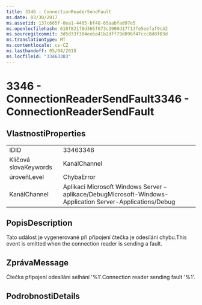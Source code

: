 ```yaml
---
title: 3346 - ConnectionReaderSendFault
ms.date: 03/30/2017
ms.assetid: 137c665f-0ea1-4405-bf48-65aabfad97e5
ms.openlocfilehash: 610f821f8d365f673c3900d17f13fe5eefaf9c42
ms.sourcegitcommit: 3d5d33f384eeba41b2dff79d096f47ccc8d8f03d
ms.translationtype: MT
ms.contentlocale: cs-CZ
ms.lasthandoff: 05/04/2018
ms.locfileid: "33463383"
---
```

# <a name="3346---connectionreadersendfault"></a><span data-ttu-id="d9243-102">3346 - ConnectionReaderSendFault</span><span class="sxs-lookup"><span data-stu-id="d9243-102">3346 - ConnectionReaderSendFault</span></span>
## <a name="properties"></a><span data-ttu-id="d9243-103">Vlastnosti</span><span class="sxs-lookup"><span data-stu-id="d9243-103">Properties</span></span>  
  
|||  
|-|-|  
|<span data-ttu-id="d9243-104">ID</span><span class="sxs-lookup"><span data-stu-id="d9243-104">ID</span></span>|<span data-ttu-id="d9243-105">3346</span><span class="sxs-lookup"><span data-stu-id="d9243-105">3346</span></span>|  
|<span data-ttu-id="d9243-106">Klíčová slova</span><span class="sxs-lookup"><span data-stu-id="d9243-106">Keywords</span></span>|<span data-ttu-id="d9243-107">Kanál</span><span class="sxs-lookup"><span data-stu-id="d9243-107">Channel</span></span>|  
|<span data-ttu-id="d9243-108">úroveň</span><span class="sxs-lookup"><span data-stu-id="d9243-108">Level</span></span>|<span data-ttu-id="d9243-109">Chyba</span><span class="sxs-lookup"><span data-stu-id="d9243-109">Error</span></span>|  
|<span data-ttu-id="d9243-110">Kanál</span><span class="sxs-lookup"><span data-stu-id="d9243-110">Channel</span></span>|<span data-ttu-id="d9243-111">Aplikaci Microsoft Windows Server – aplikace/Debug</span><span class="sxs-lookup"><span data-stu-id="d9243-111">Microsoft-Windows-Application Server-Applications/Debug</span></span>|  
  
## <a name="description"></a><span data-ttu-id="d9243-112">Popis</span><span class="sxs-lookup"><span data-stu-id="d9243-112">Description</span></span>  
 <span data-ttu-id="d9243-113">Tato událost je vygenerované při připojení čtečka je odesílání chybu.</span><span class="sxs-lookup"><span data-stu-id="d9243-113">This event is emitted when the connection reader is sending a fault.</span></span>  
  
## <a name="message"></a><span data-ttu-id="d9243-114">Zpráva</span><span class="sxs-lookup"><span data-stu-id="d9243-114">Message</span></span>  
 <span data-ttu-id="d9243-115">Čtečka připojení odesílání selhání '%1'.</span><span class="sxs-lookup"><span data-stu-id="d9243-115">Connection reader sending fault '%1'.</span></span>  
  
## <a name="details"></a><span data-ttu-id="d9243-116">Podrobnosti</span><span class="sxs-lookup"><span data-stu-id="d9243-116">Details</span></span>
